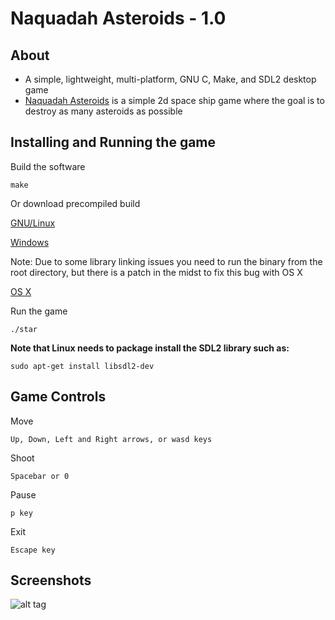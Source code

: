 # Naquadah Asteroids - 1.0

## About

* A simple, lightweight, multi-platform, GNU C, Make, and SDL2 desktop game
* [Naquadah Asteroids](http://stargate.wikia.com/wiki/Naquadah_asteroid) is a simple 2d space ship game where the goal is to destroy as many asteroids as possible

## Installing and Running the game

Build the software
```
make
```

Or download precompiled build

[GNU/Linux](https://github.com/jakebesworth/SDL2-Game/raw/master/dist/SDL2-game-linux.tar.gz)

[Windows](https://github.com/jakebesworth/SDL2-Game/raw/master/dist/SDL2-game-windows.tar.gz)

Note: Due to some library linking issues you need to run the binary from the root directory, but there is a patch in the midst to fix this bug with OS X

[OS X](https://github.com/jakebesworth/SDL2-Game/raw/master/dist/SDL2-game-osx.tar.gz)

Run the game
```
./star
```

**Note that Linux needs to package install the SDL2 library such as:**

```
sudo apt-get install libsdl2-dev
```

## Game Controls

Move
```
Up, Down, Left and Right arrows, or wasd keys
```

Shoot
```
Spacebar or 0
```

Pause
```
p key
```

Exit
```
Escape key
```

## Screenshots


![alt tag](https://raw.githubusercontent.com/jakebesworth/SDL2-game/master/assets/examples/game.png)
